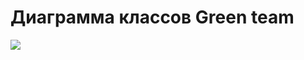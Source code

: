 # Диаграмма классов Green team
<img src="C:\Users\user\Downloads\Диаграмма без названия.drawio.png"/>